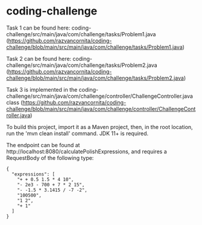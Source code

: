 # coding-challenge

Task 1 can be found here: coding-challenge/src/main/java/com/challenge/tasks/Problem1.java (https://github.com/razvancornita/coding-challenge/blob/main/src/main/java/com/challenge/tasks/Problem1.java)

Task 2 can be found here: coding-challenge/src/main/java/com/challenge/tasks/Problem2.java (https://github.com/razvancornita/coding-challenge/blob/main/src/main/java/com/challenge/tasks/Problem2.java)

Task 3 is implemented in the coding-challenge/src/main/java/com/challenge/controller/ChallengeController.java class (https://github.com/razvancornita/coding-challenge/blob/main/src/main/java/com/challenge/controller/ChallengeController.java)

To build this project, import it as a Maven project, then, in the root location, run the 'mvn clean install' command.
JDK 11+ is required.

The endpoint can be found at http://localhost:8080/calculatePolishExpressions, and requires a RequestBody of the following type:

```
{
  "expressions": [
    "+ + 0.5 1.5 * 4 10",
    "- 2e3 - 700 + 7 * 2 15",
    "- -1.5 * 3.1415 / -7 -2",
    "100500",
    "1 2",
    "+ 1"
  ]
}
```
